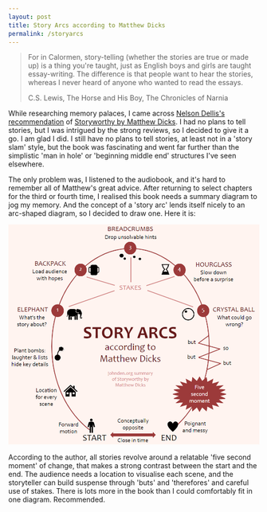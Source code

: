 ```yaml
---
layout: post
title: Story Arcs according to Matthew Dicks
permalink: /storyarcs
---
```


> For in Calormen, story-telling (whether the stories are true or made up) is a thing you're taught, just as English boys and girls are taught essay-writing. The difference is that people want to hear the stories, whereas I never heard of anyone who wanted to read the essays.
> 
>  C.S. Lewis, The Horse and His Boy, The Chronicles of Narnia

While researching memory palaces, I came across [Nelson Dellis's recommendation](https://youtu.be/Bhl1-vgQ1Nk) of [Storyworthy by Matthew Dicks](https://www.goodreads.com/en/book/show/37786022). I had no plans to tell stories, but I was intrigued by the strong reviews, so I decided to give it a go. I am glad I did. I still have no plans to tell stories, at least not in a 'story slam' style, but the book was fascinating and went far further than the simplistic 'man in hole' or 'beginning middle end' structures I've seen elsewhere.

The only problem was, I listened to the audiobook, and it's hard to remember all of Matthew's great advice. After returning to select chapters for the third or fourth time, I realised this book needs a summary diagram to jog my memory. And the concept of a 'story arc' lends itself nicely to an arc-shaped diagram, so I decided to draw one. Here it is:

![Story arcs according to Matthew Dicks diagram](/assets/storyarcs/StoryArcs.png)

According to the author, all stories revolve around a relatable 'five second moment' of change, that makes a strong contrast between the start and the end. The audience needs a location to visualise each scene, and the storyteller can build suspense through 'buts' and 'therefores' and careful use of stakes. There is lots more in the book than I could comfortably fit in one diagram. Recommended.
